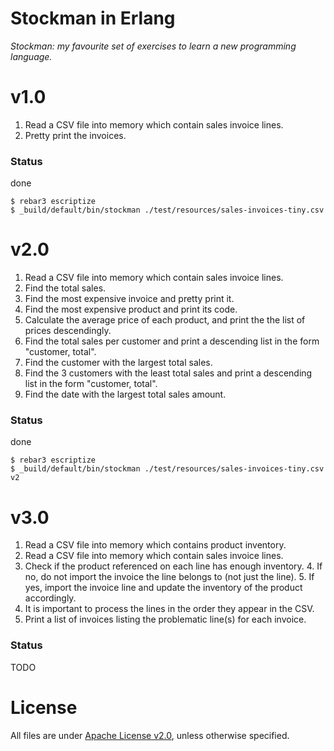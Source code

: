 # Stockman in Erlang
*Stockman: my favourite set of exercises to learn a new programming language.*

# v1.0
1. Read a CSV file into memory which contain sales invoice lines.
2. Pretty print the invoices.

### Status ###
done

```
$ rebar3 escriptize
$ _build/default/bin/stockman ./test/resources/sales-invoices-tiny.csv
```

# v2.0 #
1. Read a CSV file into memory which contain sales invoice lines.
2. Find the total sales.
3. Find the most expensive invoice and pretty print it.
4. Find the most expensive product and print its code.
5. Calculate the average price of each product, and print the the list of prices descendingly.
6. Find the total sales per customer and print a descending list in the form "customer, total".
7. Find the customer with the largest total sales.
8. Find the 3 customers with the least total sales and print a descending list in the form "customer, total".
9. Find the date with the largest total sales amount.

### Status ###
done

```
$ rebar3 escriptize
$ _build/default/bin/stockman ./test/resources/sales-invoices-tiny.csv v2
```

# v3.0 #
1. Read a CSV file into memory which contains product inventory.
2. Read a CSV file into memory which contain sales invoice lines.
  3. Check if the product referenced on each line has enough inventory.
    4. If no, do not import the invoice the line belongs to (not just the line).
    5. If yes, import the invoice line and update the inventory of the product
       accordingly.
  6. It is important to process the lines in the order they appear in the CSV.
7. Print a list of invoices listing the problematic line(s) for each invoice.

### Status ###
TODO

# License #
All files are under [Apache License v2.0](http://www.apache.org/licenses/LICENSE-2.0), unless otherwise specified.
